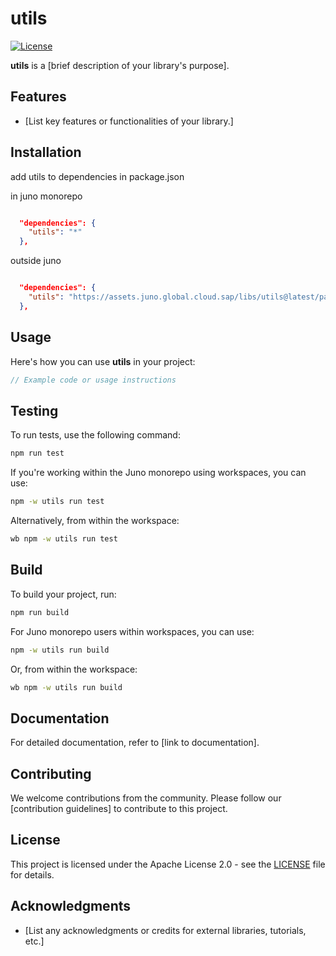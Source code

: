 # utils

[![License](https://img.shields.io/badge/License-Apache%202.0-blue.svg)](LICENSE)

**utils** is a [brief description of your library's purpose].

## Features

- [List key features or functionalities of your library.]

## Installation

add utils to dependencies in package.json

in juno monorepo

```json

  "dependencies": {
    "utils": "*"
  },

```

outside juno

```json

  "dependencies": {
    "utils": "https://assets.juno.global.cloud.sap/libs/utils@latest/package.tgz"
  },

```

## Usage

Here's how you can use **utils** in your project:

```javascript
// Example code or usage instructions
```

## Testing

To run tests, use the following command:

```bash
npm run test
```

If you're working within the Juno monorepo using workspaces, you can use:

```bash
npm -w utils run test
```

Alternatively, from within the workspace:

```bash
wb npm -w utils run test
```

## Build

To build your project, run:

```bash
npm run build
```

For Juno monorepo users within workspaces, you can use:

```bash
npm -w utils run build
```

Or, from within the workspace:

```bash
wb npm -w utils run build
```

## Documentation

For detailed documentation, refer to [link to documentation].

## Contributing

We welcome contributions from the community. Please follow our [contribution guidelines] to contribute to this project.

## License

This project is licensed under the Apache License 2.0 - see the [LICENSE](LICENSE) file for details.

## Acknowledgments

- [List any acknowledgments or credits for external libraries, tutorials, etc.]
